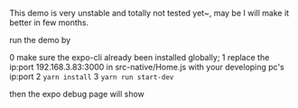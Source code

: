 This demo is very unstable and totally not tested yet~, may be I will make it better in few months.

run the demo by

0 make sure the expo-cli already been installed globally;
1 replace the ip:port 192.168.3.83:3000 in src-native/Home.js with your developing pc's ip:port
2 `yarn install`
3 `yarn run start-dev`

then the expo debug page will show
